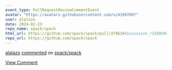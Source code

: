 ```yaml
---
event_type: PullRequestReviewCommentEvent
avatar: "https://avatars.githubusercontent.com/u/4199709?"
user: alalazo
date: 2024-02-23
repo_name: spack/spack
html_url: https://github.com/spack/spack/pull/37963#discussion_r1500200268
repo_url: https://github.com/spack/spack
---
```


<a href='https://github.com/alalazo' target='_blank'>alalazo</a> <a href='https://github.com/spack/spack/pull/37963#discussion_r1500200268' target='_blank'>commented</a> on <a href='https://github.com/spack/spack' target='_blank'>spack/spack</a>

<a href='https://github.com/spack/spack/pull/37963#discussion_r1500200268' target='_blank'>View Comment</a>